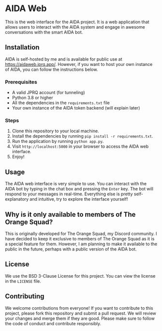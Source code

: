 # AIDA Web

This is the web interface for the AIDA project. It is a web application that allows users to interact with the AIDA system and engage in awesome conversations with the smart AIDA bot.

## Installation

AIDA is self-hosted by me and is available for public use at <https://aidaweb.jprq.app/>. However, if you want to host your own instance of AIDA, you can follow the instructions below.

### Prerequisites

- A valid JPRQ account (for tunneling)
- Python 3.8 or higher
- All the dependencies in the `requirements.txt` file
- Your own instance of the AIDA token backend (will explain later)

### Steps

1. Clone this repository to your local machine.
2. Install the dependencies by running `pip install -r requirements.txt`.
3. Run the application by running `python app.py`.
4. Visit `http://localhost:5000` in your browser to access the AIDA web interface.
5. Enjoy!

## Usage

The AIDA web interface is very simple to use. You can interact with the AIDA bot by typing in the chat box and pressing the `Enter` key. The bot will respond to your messages in real-time. Everything else is pretty self-explanatory and intuitive, try to explore the interface yourself!

## Why is it only available to members of The Orange Squad?

This is originally developed for The Orange Squad, my Discord community. I have decided to keep it exclusive to members of The Orange Squad as it is a special feature for them. However, I am planning to make it available to the public in the future, perhaps with a public version of the AIDA bot.

## License

We use the BSD 3-Clause License for this project. You can view the license in the `LICENSE` file.

## Contributing

We welcome contributions from everyone! If you want to contribute to this project, please fork this repository and submit a pull request. We will review your changes and merge them if they are good. Please make sure to follow the code of conduct and contribute responsibly.